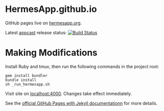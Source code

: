 HermesApp.github.io
===================

GitHub pages live on [hermesapp.org](http://hermesapp.org/).

Latest [appcast](http://hermesapp.org/versions.xml) release status: [![Build Status](https://travis-ci.org/HermesApp/HermesApp.github.io.svg?branch=master)](https://travis-ci.org/HermesApp/HermesApp.github.io)

Making Modifications
====================

Install Ruby and tmux, then run the following commands in the project root:

    gem install bundler
    bundle install
    sh _run_hermesapp.sh

Visit site on [localhost:4000](http://localhost:4000/). Changes take effect
immediately.

See the
[official GitHub Pages with Jekyll documentationn](https://help.github.com/articles/using-jekyll-with-pages)
for more details.
